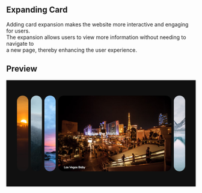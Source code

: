 <h2>
  Expanding Card 
</h2>
<p>Adding card expansion makes the website more interactive and engaging for users. 
</br>The expansion allows users to view more information without needing to navigate 
to</br> a new page, thereby enhancing the user experience.</p>

## Preview

![Desktop](github/dark-card.png)
